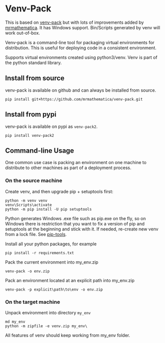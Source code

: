# Venv-Pack

This is based on [venv-pack](https://github.com/jcrist/venv-pack) but with lots of improvements added by
[mrmathematica](https://github.com/mrmathematica/). It has Windows support. Bin/Scripts generated by venv will
work out-of-box.

Venv-pack is a command-line tool for packaging virtual environments for distribution. This is useful for deploying code
in a consistent environment.

Supports virtual environments created using python3/venv. Venv is part of the python standard library.

## Install from source

venv-pack is available on github and can always be installed from source.

```
pip install git+https://github.com/mrmathematica/venv-pack.git
```

## Install from pypi

venv-pack is available on pypi as `venv-pack2`.

```
pip install venv-pack2
```

## Command-line Usage

One common use case is packing an environment on one machine to distribute to other machines as part of a deployment
process.

### On the source machine

Create venv, and then upgrade pip + setuptools first:
```
python -m venv venv
venv\Scripts\activate
python -m pip install -U pip setuptools
```

Python generates Windows .exe file such as pip.exe on the fly, so on Windows there is restriction that you want to fix a
version of pip and setuptools at the beginning and stick with it. If needed, re-create new venv from a lock file. See
[pip-tools](https://github.com/jazzband/pip-tools).   

Install all your python packages, for example
```
pip install -r requirements.txt
```

Pack the current environment into my_env.zip
```
venv-pack -o env.zip
```

Pack an environment located at an explicit path into my_env.zip
```
venv-pack -p explicit\path\to\env -o env.zip 
```

### On the target machine

Unpack environment into directory `my_env`
```
md my_env
python -m zipfile -e venv.zip my_env\ 
```

All features of venv should keep working from my_env folder. 
